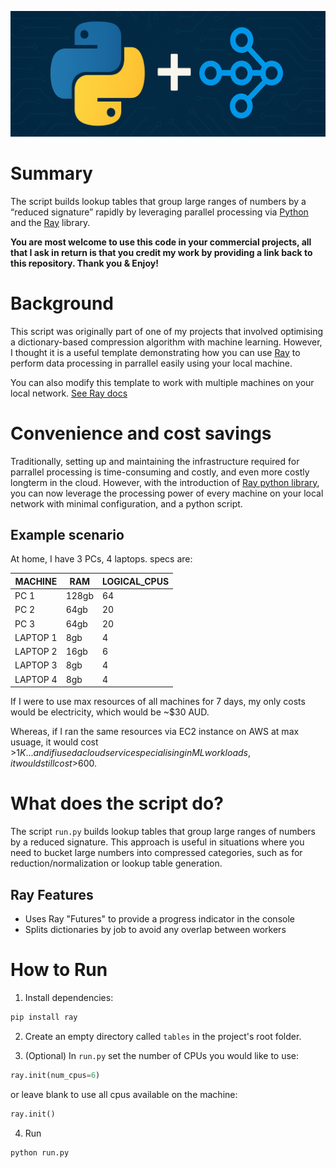 ![python ray logo](python-ray-logo.png)

# Summary

The script builds lookup tables that group large ranges of numbers by a “reduced signature” rapidly by leveraging parallel processing via [Python](https://www.python.org/) and the [Ray](https://www.ray.io/) library. 

**You are most welcome to use this code in your commercial projects, all that I ask in return is that you credit my work by providing a link back to this repository. Thank you & Enjoy!**

# Background
This script was originally part of one of my projects that involved optimising a dictionary-based compression algorithm with machine learning. However, I thought it is a useful template demonstrating how you can use [Ray](https://www.ray.io/) to perform data processing in parrallel easily using your local machine.

You can also modify this template to work with multiple machines on your local network. [See Ray docs](https://docs.ray.io/en/latest/ray-core/walkthrough.html)  

# Convenience and cost savings
Traditionally, setting up and maintaining the infrastructure required for parrallel processing is time-consuming and costly, and even more costly longterm in the cloud. However, with the introduction of [Ray python library](https://docs.ray.io/en/latest/index.html), you can now leverage the processing power of every machine on your local network with minimal configuration, and a python script. 

## Example scenario
At home, I have 3 PCs, 4 laptops. specs are:

| MACHINE  | RAM   | LOGICAL_CPUS |
|----------|-------|--------------|
| PC 1      | 128gb | 64           |
| PC 2      | 64gb  | 20           |
| PC 3      | 64gb  | 20           |
| LAPTOP 1  | 8gb   | 4            |
| LAPTOP 2  | 16gb  | 6            |
| LAPTOP 3  | 8gb   | 4            |
| LAPTOP 4  | 8gb   | 4            |


If I were to use max resources of all machines for 7 days, my only costs would be electricity, which would be ~$30 AUD.

Whereas, if I ran the same resources via EC2 instance on AWS at max usuage, it would cost >$1K... and if i used a cloud service specialising in ML workloads, it would still cost >$600.

# What does the script do?

The script `run.py` builds lookup tables that group large ranges of numbers by a reduced signature. This approach is useful in situations where you need to bucket large numbers into compressed categories, such as for reduction/normalization or lookup table generation.

## Ray Features
- Uses Ray "Futures" to provide a progress indicator in the console
- Splits dictionaries by job to avoid any overlap between workers

# How to Run

1. Install dependencies:
```bash
pip install ray
```

2. Create an empty directory called `tables` in the project's root folder. 

3. (Optional) In `run.py` set the number of CPUs you would like to use:
```py
ray.init(num_cpus=6)
```
or leave blank to use all cpus available on the machine:
```py
ray.init()
```

4. Run
```
python run.py
```